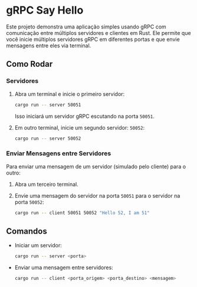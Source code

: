 
# gRPC Say Hello

Este projeto demonstra uma aplicação simples usando gRPC com comunicação entre múltiplos servidores e clientes em Rust. Ele permite que você inicie múltiplos servidores gRPC em diferentes portas e que envie mensagens entre eles via terminal.

## Como Rodar

### Servidores

1. Abra um terminal e inicie o primeiro servidor:

   ```bash
   cargo run -- server 50051
   ```

   Isso iniciará um servidor gRPC escutando na porta `50051`.

2. Em outro terminal, inicie um segundo servidor: `50052`:

   ```bash
   cargo run -- server 50052
   ```

### Enviar Mensagens entre Servidores

Para enviar uma mensagem de um servidor (simulado pelo cliente) para o outro:

1. Abra um terceiro terminal.
2. Envie uma mensagem do servidor na porta `50051` para o servidor na porta `50052`:

   ```bash
   cargo run -- client 50051 50052 "Hello 52, I am 51"
   ```

## Comandos

- Iniciar um servidor:

  ```bash
  cargo run -- server <porta>
  ```

- Enviar uma mensagem entre servidores:

  ```bash
  cargo run -- client <porta_origem> <porta_destino> <mensagem>
  ```